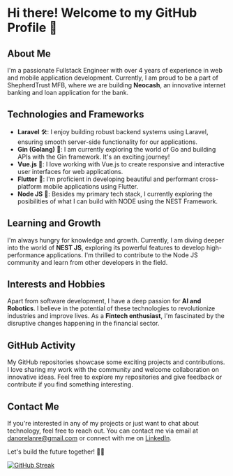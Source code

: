 # Hi there! Welcome to my GitHub Profile 👋

## About Me

I'm a passionate Fullstack Engineer with over 4 years of experience in web and mobile application development. Currently, I am proud to be a part of ShepherdTrust MFB, where we are building **Neocash**, an innovative internet banking and loan application for the bank.

## Technologies and Frameworks

- **Laravel** 🛠️: I enjoy building robust backend systems using Laravel, ensuring smooth server-side functionality for our applications.
- **Gin (Golang)** 🎯: I am currently exploring the world of Go and building APIs with the Gin framework. It's an exciting journey!
- **Vue.js** 🌟: I love working with Vue.js to create responsive and interactive user interfaces for web applications.
- **Flutter** 🚀: I'm proficient in developing beautiful and performant cross-platform mobile applications using Flutter.
- **Node JS** 🐍: Besides my primary tech stack, I currently exploring the posibilities of what I can build with NODE using the NEST Framework.

## Learning and Growth

I'm always hungry for knowledge and growth. Currently, I am diving deeper into the world of **NEST JS**, exploring its powerful features to develop high-performance applications. I'm thrilled to contribute to the Node JS community and learn from other developers in the field.

## Interests and Hobbies

Apart from software development, I have a deep passion for **AI and Robotics**. I believe in the potential of these technologies to revolutionize industries and improve lives. As a **Fintech enthusiast**, I'm fascinated by the disruptive changes happening in the financial sector.

## GitHub Activity

My GitHub repositories showcase some exciting projects and contributions. I love sharing my work with the community and welcome collaboration on innovative ideas. Feel free to explore my repositories and give feedback or contribute if you find something interesting.

## Contact Me

If you're interested in any of my projects or just want to chat about technology, feel free to reach out. You can contact me via email at [danorelanre@gmail.com](mailto:danorelanre@gmail.com) or connect with me on [LinkedIn](https://www.linkedin.com/in/oreoluwa-daniel/).

Let's build the future together! 🚀✨


[![GitHub Streak](https://streak-stats.demolab.com/?user=Daniel-Ola)](https://git.io/streak-stats)
